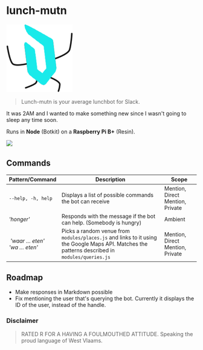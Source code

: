 # lunch-mutn

![Lunch Mutn Logo](./assets/Group.png)
> Lunch-mutn is your average lunchbot for Slack.

It was 2AM and I wanted to make something new since I wasn't going to sleep any time soon.

Runs in __Node__ (Botkit) on a __Raspberry Pi B+__ (Resin).

![](http://imgur.com/92om0mQ.png)

## Commands

| Pattern/Command | Description | Scope
|--- |--- |---
| `--help, -h, help` | Displays a list of possible commands the bot can receive | Mention, Direct Mention, Private
| _'honger'_ | Responds with the message if the bot can help. (Somebody is hungry) | Ambient
| _'waar … eten'_<br>_'wa … eten'_ | Picks a random venue from `modules/places.js` and links to it using the Google Maps API. Matches the patterns described in `modules/queries.js` | Mention, Direct Mention, Private

## Roadmap

* Make responses in Markdown possible
* Fix mentioning the user that's querying the bot. Currently it displays the ID of the user, instead of the handle.

### Disclaimer
> RATED R FOR A HAVING A FOULMOUTHED ATTITUDE. Speaking the proud language of West Vlaams.

